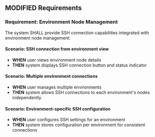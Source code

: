 ## MODIFIED Requirements

### Requirement: Environment Node Management
The system SHALL provide SSH connection capabilities integrated with environment node management.

#### Scenario: SSH connection from environment view
- **WHEN** user views environment node details
- **THEN** system displays SSH connection button and status indicator

#### Scenario: Multiple environment connections
- **WHEN** user manages multiple environments
- **THEN** system allows SSH connections to each environment's nodes independently

#### Scenario: Environment-specific SSH configuration
- **WHEN** user configures SSH settings for an environment
- **THEN** system stores configuration per environment for consistent connections